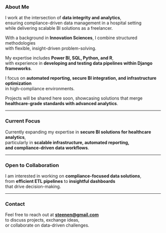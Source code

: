 ### About Me  

I work at the intersection of **data integrity and analytics**,  
ensuring compliance-driven data management in a hospital setting  
while delivering scalable BI solutions as a freelancer.  

With a background in **Innovation Sciences**, I combine structured methodologies  
with flexible, insight-driven problem-solving.  

My expertise includes **Power BI, SQL, Python, and R**,  
with experience in **developing and testing data pipelines within Django frameworks**.  

I focus on **automated reporting, secure BI integration, and infrastructure optimization**  
in high-compliance environments.  

Projects will be shared here soon, showcasing solutions that merge  
**healthcare-grade standards with advanced analytics**.  

---

### Current Focus  

Currently expanding my expertise in **secure BI solutions for healthcare analytics**,  
particularly in **scalable infrastructure, automated reporting,  
and compliance-driven data workflows**.  

---

### Open to Collaboration  

I am interested in working on **compliance-focused data solutions**,  
from **efficient ETL pipelines** to **insightful dashboards**  
that drive decision-making.  

---

### Contact  

Feel free to reach out at **steenen@gmail.com**  
to discuss projects, exchange ideas,  
or collaborate on data-driven challenges.  